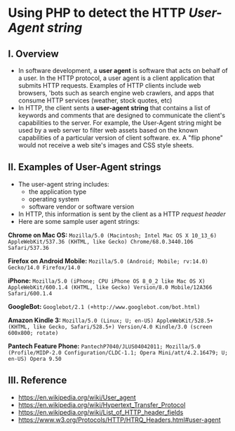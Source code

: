 # Using PHP to detect the HTTP *User-Agent string*

## I. Overview
- In software development, a **user agent** is software that acts on behalf of a user. In the HTTP protocol, a user agent is a client application that submits HTTP requests. Examples of HTTP clients include web browsers, 'bots such as search engine web crawlers, and apps that consume HTTP services (weather, stock quotes, etc)
- In HTTP, the client sents a **user-agent string** that contains a list of keywords and comments that are designed to communicate the client's capabilities to the server. For example, the User-Agent string might be used by a web server to filter web assets based on the known capabilities of a particular version of client software. ex. A "flip phone" would not receive a web site's images and CSS style sheets.

## II. Examples of User-Agent strings
- The user-agent string includes:
  - the application type
  - operating system
  - software vendor or software version
- In HTTP, this information is sent by the client as a HTTP *request header*
- Here are some sample user agent strings:

**Chrome on Mac OS:**
`Mozilla/5.0 (Macintosh; Intel Mac OS X 10_13_6) AppleWebKit/537.36 (KHTML, like Gecko) Chrome/68.0.3440.106 Safari/537.36`

**Firefox on Android Mobile:**
`Mozilla/5.0 (Android; Mobile; rv:14.0) Gecko/14.0 Firefox/14.0`

**iPhone:**
`Mozilla/5.0 (iPhone; CPU iPhone OS 8_0_2 like Mac OS X) AppleWebKit/600.1.4 (KHTML, like Gecko) Version/8.0 Mobile/12A366 Safari/600.1.4`

**GoogleBot:**
`Googlebot/2.1 (+http://www.googlebot.com/bot.html)`

**Amazon Kindle 3:**
`Mozilla/5.0 (Linux; U; en-US) AppleWebKit/528.5+ (KHTML, like Gecko, Safari/528.5+) Version/4.0 Kindle/3.0 (screen 600x800; rotate)`
  
**Pantech Feature Phone:**
`PantechP7040/JLUS04042011; Mozilla/5.0 (Profile/MIDP-2.0 Configuration/CLDC-1.1; Opera Mini/att/4.2.16479; U; en-US) Opera 9.50`

## III. Reference
- https://en.wikipedia.org/wiki/User_agent
- https://en.wikipedia.org/wiki/Hypertext_Transfer_Protocol
- https://en.wikipedia.org/wiki/List_of_HTTP_header_fields
- https://www.w3.org/Protocols/HTTP/HTRQ_Headers.html#user-agent
